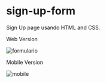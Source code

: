# sign-up-form

Sign Up page usando HTML and CSS.

Web Version

![formulario ](https://user-images.githubusercontent.com/107657763/179472967-6e8a4fab-5daa-41d4-88da-0773fd12442c.png)

Mobile Version


![mobile](https://user-images.githubusercontent.com/107657763/179476917-ab816100-c5f2-47e1-97e4-910e44316540.png)
